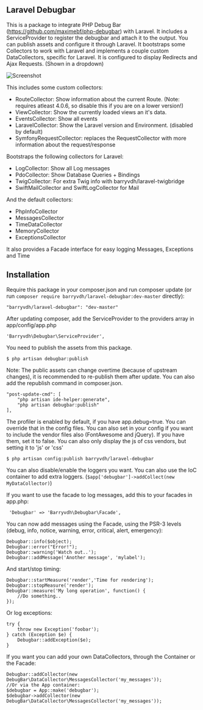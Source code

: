 ## Laravel Debugbar

This is a package to integrate PHP Debug Bar (https://github.com/maximebf/php-debugbar) with Laravel.
It includes a ServiceProvider to register the debugbar and attach it to the output. You can publish assets and configure it through Laravel.
It bootstraps some Collectors to work with Laravel and implements a couple custom DataCollectors, specific for Laravel.
It is configured to display Redirects and Ajax Requests. (Shown in a dropdown)

![Screenshot](http://i.imgur.com/CUSnVTe.png)

This includes some custom collectors:
 - RouteCollector: Show information about the current Route. (Note: requires atleast 4.0.6, so disable this if you are on a lower version!)
 - ViewCollector: Show the currently loaded views an it's data.
 - EventsCollector: Show all events
 - LaravelCollector: Show the Laravel version and Environment. (disabled by default)
 - SymfonyRequestCollector: replaces the RequestCollector with more information about the request/response

Bootstraps the following collectors for Laravel:
 - LogCollector: Show all Log messages
 - PdoCollector: Show Database Queries + Bindings
 - TwigCollector: For extra Twig info with barryvdh/laravel-twigbridge
 - SwiftMailCollector and SwiftLogCollector for Mail

And the default collectors:
 - PhpInfoCollector
 - MessagesCollector
 - TimeDataCollector
 - MemoryCollector
 - ExceptionsCollector

It also provides a Facade interface for easy logging Messages, Exceptions and Time

## Installation

Require this package in your composer.json and run composer update (or run `composer require barryvdh/laravel-debugbar:dev-master` directly):

    "barryvdh/laravel-debugbar": "dev-master"

After updating composer, add the ServiceProvider to the providers array in app/config/app.php

    'Barryvdh\Debugbar\ServiceProvider',

You need to publish the assets from this package.

    $ php artisan debugbar:publish

Note: The public assets can change overtime (because of upstream changes), it is recommended to re-publish them after update. You can also add the republish command in composer.json.

    "post-update-cmd": [
        "php artisan ide-helper:generate",
        "php artisan debugbar:publish"
    ],

The profiler is enabled by default, if you have app.debug=true. You can override that in the config files.
You can also set in your config if you want to include the vendor files also (FontAwesome and jQuery). If you have them, set it to false.
You can also only display the js of css vendors, but setting it to 'js' or 'css'

    $ php artisan config:publish barryvdh/laravel-debugbar

You can also disable/enable the loggers you want. You can also use the IoC container to add extra loggers. (`$app['debugbar']->addCollect(new MyDataCollector)`)

If you want to use the facade to log messages, add this to your facades in app.php:

     'Debugbar' => 'Barryvdh\Debugbar\Facade',

You can now add messages using the Facade, using the PSR-3 levels (debug, info, notice, warning, error, critical, alert, emergency):

    Debugbar::info($object);
    Debugbar::error("Error!");
    Debugbar::warning('Watch out..');
    Debugbar::addMessage('Another message', 'mylabel');

And start/stop timing:

    Debugbar::startMeasure('render','Time for rendering');
    Debugbar::stopMeasure('render');
    Debugbar::measure('My long operation', function() {
        //Do something..
    });

Or log exceptions:

    try {
        throw new Exception('foobar');
    } catch (Exception $e) {
        Debugbar::addException($e);
    }

If you want you can add your own DataCollectors, through the Container or the Facade:

    Debugbar::addCollector(new DebugBar\DataCollector\MessagesCollector('my_messages'));
    //Or via the App container:
    $debugbar = App::make('debugbar');
    $debugbar->addCollector(new DebugBar\DataCollector\MessagesCollector('my_messages'));